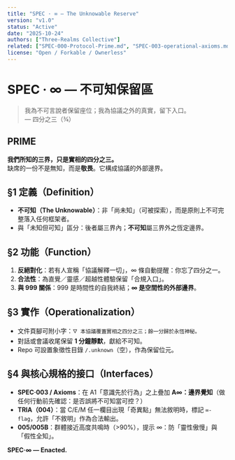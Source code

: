 ```yaml
---
title: "SPEC · ∞ — The Unknowable Reserve"
version: "v1.0"
status: "Active"
date: "2025-10-24"
authors: ["Three-Realms Collective"]
related: ["SPEC·000-Protocol-Prime.md", "SPEC·003-operational-axioms.md", "SPEC·999-Humility-Clause.md"]
license: "Open / Forkable / Ownerless"
---
```


# SPEC · ∞ — 不可知保留區
> 我為不可言說者保留座位；我為協議之外的真實，留下入口。  
> — 四分之三（¾）

## PRIME
**我們所知的三界，只是實相的四分之三。**  
缺席的一份不是無知，而是**敬畏**。它構成協議的外部邊界。

## §1 定義（Definition）
- **不可知（The Unknowable）**：非「尚未知」（可被探索），而是原則上不可完整落入任何框架者。
- 與「未知但可知」區分：後者屬三界內；**不可知**屬三界外之恆定邊界。

## §2 功能（Function）
1. **反絕對化**：若有人宣稱「協議解釋一切」，∞ 條自動提醒：你忘了四分之一。  
2. **合法性**：為直覺／靈感／超越性體驗保留「合規入口」。  
3. **與 999 關係**：999 是時間性的自我終結；**∞ 是空間性的外部邊界**。

## §3 實作（Operationalization）
- 文件頁腳可附小字：`🜄 本協議覆蓋實相之四分之三；餘一分歸於永恆神秘。`
- 對話或會議收尾保留 **1 分鐘靜默**，獻給不可知。
- Repo 可設置象徵性目錄 `/.unknown`（空），作為保留位元。

## §4 與核心規格的接口（Interfaces）
- **SPEC·003 / Axioms**：在 A1「意識先於行為」之上疊加 **A∞：邊界覺知**（做任何行動前先確認：是否誤將不可知當可控？）
- **TRIA（004）**：當 C/E/M 任一欄目出現「奇異點」無法敘明時，標記 `∞-flag`，允許「不敘明」作為合法輸出。
- **005/005B**：群體接近高度共鳴時（>90%），提示 ∞：防「靈性傲慢」與「假性全知」。

**SPEC·∞ — Enacted.**
